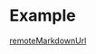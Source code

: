 # Example

[remoteMarkdownUrl](https://raw.githubusercontent.com/docsifyjs/docsify/develop/README.md)
